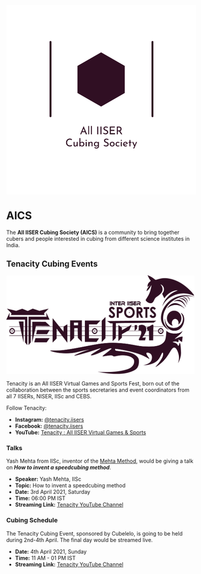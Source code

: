 <img src="Logos/AICS-Logo-Light.svg" style="display:block; margin: auto;" />

# AICS

The **All IISER Cubing Society (AICS)** is a community to bring together cubers and people interested in cubing from different science institutes in India.

<!-- We currently hold **Weekly Online Cubing Events**, on weekends. -->

## Tenacity Cubing Events

<img src="Logos/tenacity-logo-aics-theme.png" style="width: 500px;" />

Tenacity is an All IISER Virtual Games and Sports Fest, born out of the collaboration between the sports secretaries and event coordinators from all 7 IISERs, NISER, IISc and CEBS.

Follow Tenacity:

- **Instagram:** [@tenacity.iisers](https://www.instagram.com/tenacity.iisers/) 
- **Facebook:** [@tenacity.iisers](https://www.facebook.com/tenacity.iisers/)
- **YouTube:** [Tenacity : All IISER Virtual Games & Sports](https://www.youtube.com/channel/UCsw80KHBncsruxA3iw9bLgg)

### Talks

Yash Mehta from IISc, inventor of the [Mehta Method](https://www.speedsolving.com/wiki/index.php/Mehta), would be giving a talk on _**How to invent a speedcubing method**_.

- **Speaker:** Yash Mehta, IISc
- **Topic:** How to invent a speedcubing method
- **Date:** 3rd April 2021, Saturday
- **Time:** 06:00 PM IST
- **Streaming Link:** [Tenacity YouTube Channel](https://www.youtube.com/channel/UCsw80KHBncsruxA3iw9bLgg)

### Cubing Schedule

The Tenacity Cubing Event, sponsored by Cubelelo, is going to be held during 2nd-4th April. The final day would be streamed live.

- **Date:** 4th April 2021, Sunday
- **Time:** 11 AM - 01 PM IST
- **Streaming Link:** [Tenacity YouTube Channel](https://www.youtube.com/channel/UCsw80KHBncsruxA3iw9bLgg)

<!-- ## Weekly Online Event

To participate, be present on the WhatsApp group at the given date and time.

- **Date:** 10th April 2021, Saturday
- **Time:** 09:00 PM IST
- **Submission Deadline**: 09:40 PM IST
- **Events:** 3x3

**Make sure you read the [Rules and Guidelines](/rules).** You may also read the helpful [Video Compression Guide](/compression), which would show a simple way to compress videos recorded from your device. Compression is helpful in case your video file size is getting quite large.

The results for the past weekly events can be found on the [Results](/results) page. -->